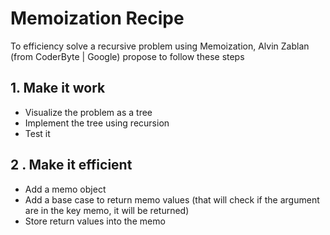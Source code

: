 # Memoization Recipe

To efficiency solve a recursive problem using Memoization, Alvin Zablan (from CoderByte | Google) propose to follow these steps

## 1. Make it work

- Visualize the problem as a tree
- Implement the tree using recursion
- Test it

## 2 . Make it efficient

- Add a memo object
- Add a base case to return memo values (that will check if the argument are in the key memo, it will be returned)
- Store return values into the memo

